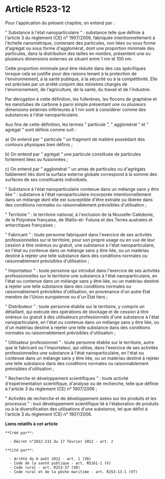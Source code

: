 # Article R523-12

Pour l'application du présent chapitre, on entend par : 

" Substance à l'état nanoparticulaire ” : substance telle que définie à l'article 3 du règlement (CE) n° 1907/2006, fabriquée
intentionnellement à l'échelle nanométrique, contenant des particules, non liées ou sous forme d'agrégat ou sous forme
d'agglomérat, dont une proportion minimale des particules, dans la distribution des tailles en nombre, présentent une ou
plusieurs dimensions externes se situant entre 1 nm et 100 nm. 

Cette proportion minimale peut être réduite dans des cas spécifiques lorsque cela se justifie pour des raisons tenant à la
protection de l'environnement, à la santé publique, à la sécurité ou à la compétitivité. Elle est précisée par un arrêté
conjoint des ministres chargés de l'environnement, de l'agriculture, de la santé, du travail et de l'industrie. 

Par dérogation à cette définition, les fullerènes, les flocons de graphène et les nanotubes de carbone à paroi simple
présentant une ou plusieurs dimensions externes inférieures à 1 nm sont à considérer comme des substances à l'état
nanoparticulaire. 

Aux fins de cette définition, les termes " particule ”, " agglomérat ” et " agrégat ” sont définis comme suit : 

a) On entend par " particule ” un fragment de matière possédant des contours physiques bien définis ; 

b) On entend par " agrégat ” une particule constituée de particules fortement liées ou fusionnées ; 

c) On entend par " agglomérat ” un amas de particules ou d'agrégats faiblement liés dont la surface externe globale
correspond à la somme des surfaces de ses constituants individuels. 

" Substance à l'état nanoparticulaire contenue dans un mélange sans y être liée ” : substance à l'état nanoparticulaire
incorporée intentionnellement dans un mélange dont elle est susceptible d'être extraite ou libérée dans des conditions
normales ou raisonnablement prévisibles d'utilisation ; 

” Territoire ” : le territoire national, à l'exclusion de la Nouvelle-Calédonie, de la Polynésie française, de Wallis-et-
Futuna et des Terres australes et antarctiques françaises ; 

" Fabricant ” : toute personne fabriquant dans l'exercice de ses activités professionnelles sur le territoire, pour son
propre usage ou en vue de leur cession à titre onéreux ou gratuit, une substance à l'état nanoparticulaire, en l'état ou
contenue dans un mélange sans y être liée, ou un matériau destiné à rejeter une telle substance dans des conditions normales
ou raisonnablement prévisibles d'utilisation ; 

" Importateur ” : toute personne qui introduit dans l'exercice de ses activités professionnelles sur le territoire une
substance à l'état nanoparticulaire, en l'état ou contenue dans un mélange sans y être liée, ou un matériau destiné à rejeter
une telle substance dans des conditions normales ou raisonnablement prévisibles d'utilisation, en provenance d'un autre Etat
membre de l'Union européenne ou d'un Etat tiers ; 

" Distributeur ” : toute personne établie sur le territoire, y compris un détaillant, qui exécute des opérations de stockage
et de cession à titre onéreux ou gratuit à des utilisateurs professionnels d'une substance à l'état nanoparticulaire, en
l'état ou contenue dans un mélange sans y être liée, ou d'un matériau destiné à rejeter une telle substance dans des
conditions normales ou raisonnablement prévisibles d'utilisation ; 

" Utilisateur professionnel ” : toute personne établie sur le territoire, autre que le fabricant ou l'importateur, qui
utilise, dans l'exercice de ses activités professionnelles une substance à l'état nanoparticulaire, en l'état ou contenue
dans un mélange sans y être liée, ou un matériau destiné à rejeter une telle substance dans des conditions normales ou
raisonnablement prévisibles d'utilisation ; 

" Recherche et développement scientifiques ” : toute activité d'expérimentation scientifique, d'analyse ou de recherche,
telle que définie à l'article 3 du règlement (CE) n° 1907/2006 ; 

" Activités de recherche et de développement axées sur les produits et les processus ” : tout développement scientifique lié
à l'élaboration de produits ou à la diversification des utilisations d'une substance, tel que défini à l'article 3 du
règlement (CE) n° 1907/2006.

**Liens relatifs à cet article**

	**Créé par**:

	  - Décret n°2012-232 du 17 février 2012 - art. 2

	**Cité par**:

	  - Arrêté du 6 août 2012 - art. 1 (VD)
	  - Code de la santé publique - art. R5161-1 (V)
	  - Code rural - art. R253-37 (VD)
	  - Code rural et de la pêche maritime - art. R253-13-1 (VT)
